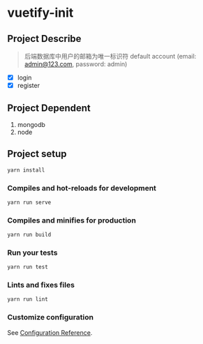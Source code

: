 # vuetify-init

## Project Describe
> 后端数据库中用户的邮箱为唯一标识符
> default account (email: admin@123.com, password: admin)

- [x] login
- [x] register

## Project Dependent

1. mongodb
2. node

## Project setup

``` bash
yarn install
```

### Compiles and hot-reloads for development

``` bash
yarn run serve
```

### Compiles and minifies for production

``` bash
yarn run build
```

### Run your tests

``` bash
yarn run test
```

### Lints and fixes files

``` bash
yarn run lint
```

### Customize configuration

See [Configuration Reference](https://cli.vuejs.org/config/).
